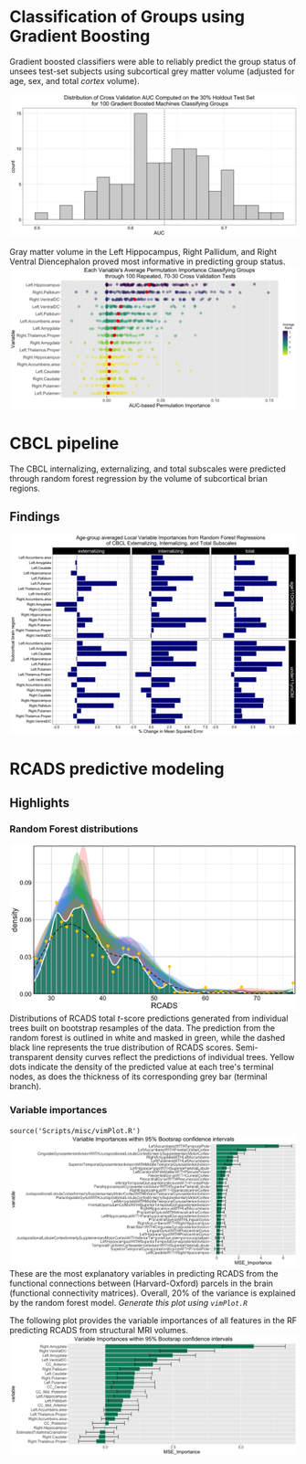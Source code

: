 # Classification of Groups using Gradient Boosting

Gradient boosted classifiers were able to reliably predict the group status of unsees test-set subjects using subcortical grey matter volume (adjusted for age, sex, and total *cortex* volume).

![](./AUC_HIST_FINAL-2020-05-23.jpeg)

Gray matter volume in the Left Hippocampus, Right Pallidum, and Right Ventral Diencephalon proved most informative in predicting group status.
![](./GBM_varImpClassificationFINAL-2020-05-23.jpeg)

# CBCL pipeline

The CBCL internalizing, externalizing, and total subscales were predicted through random forest regression by the volume of subcortical brian regions.
## Findings
![](./noCC_ageStrat-FINALMODEL-varimp-CBCLonSTR.jpg)

# RCADS predictive modeling
## Highlights
### Random Forest distributions
![](./rcadsMountainPlot.png)
Distributions of RCADS total *t*-score predictions generated from individual trees built on bootstrap resamples of the data. The prediction from the random forest is outlined in white and masked in green, while the dashed black line represents the true distribution of RCADS scores. Semi-transparent density curves reflect the predictions of individual trees. Yellow dots indicate the density of the predicted value at each tree's terminal nodes, as does the thickness of its corresponding grey bar (terminal branch).

### Variable importances
`source('Scripts/misc/vimPlot.R')`
![](./FC_vimplot.jpeg)
These are the most explanatory variables in predicting RCADS from the functional connections between (Harvard-Oxford) parcels in the brain (functional connectivity matrices). Overall, 20% of the variance is explained by the random forest model. *Generate this plot using `vimPlot.R`*

The following plot provides the variable importances of all features in the RF predicting RCADS from structural MRI volumes. 
![](./str_vimplot.jpeg)
